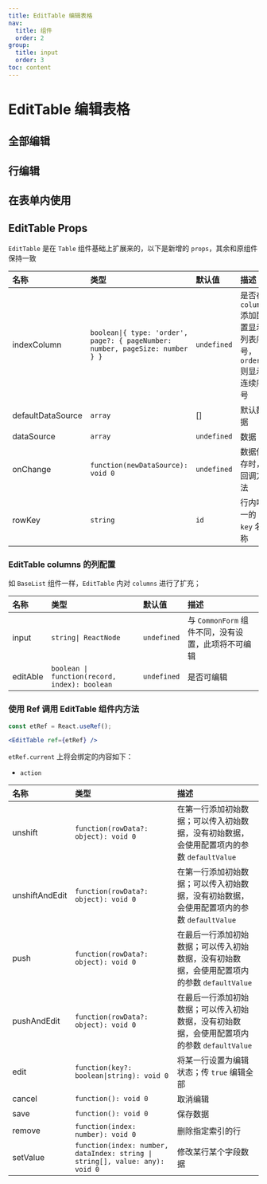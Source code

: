 ```yaml
---
title: EditTable 编辑表格
nav:
  title: 组件
  order: 2
group: 
  title: input
  order: 3
toc: content
---
```


# EditTable 编辑表格

## 全部编辑

<code src="./demo/edit-table/demo1" background="#8c8c8c1a"></code>

## 行编辑

<code src="./demo/edit-table/demo2" background="#8c8c8c1a"></code>

## 在表单内使用

<code src="./demo/edit-table/demo3" background="#8c8c8c1a"></code>

## EditTable Props

`EditTable` 是在 `Table` 组件基础上扩展来的，以下是新增的 `props`，其余和原组件保持一致

| 名称              | 类型                                                                          | 默认值      | 描述                                                          |
| :---------------- | :---------------------------------------------------------------------------- | :---------- | :------------------------------------------------------------ |
| indexColumn       | `boolean\|{ type: 'order', page?: { pageNumber: number, pageSize: number } }` | `undefined` | 是否在 `columns` 添加配置显示列表序号，`order` 则显示连续序号 |
| defaultDataSource | `array`                                                                       | []          | 默认数据                                                      |
| dataSource        | `array`                                                                       | `undefined` | 数据                                                          |
| onChange          | `function(newDataSource): void 0`                                             | `undefined` | 数据保存时，回调方法                                          |
| rowKey            | `string`                                                                      | `id`        | 行内唯一的 `key` 名称                                         |

### EditTable columns 的列配置

如 `BaseList` 组件一样，`EditTable` 内对 `columns` 进行了扩充；

| 名称     | 类型                                          | 默认值      | 描述                                               |
| :------- | :-------------------------------------------- | :---------- | :------------------------------------------------- |
| input    | `string\| ReactNode`                          | `undefined` | 与 `CommonForm` 组件不同，没有设置，此项将不可编辑 |
| editAble | `boolean \| function(record, index): boolean` | `undefined` | 是否可编辑                                         |

### 使用 Ref 调用 EditTable 组件内方法

``` jsx | pure
const etRef = React.useRef();

<EditTable ref={etRef} />
```

`etRef.current` 上将会绑定的内容如下：

- `action`

| 名称           | 类型                                                                         | 描述                                                                                        |
| :------------- | :--------------------------------------------------------------------------- | :------------------------------------------------------------------------------------------ |
| unshift        | `function(rowData?: object): void 0`                                         | 在第一行添加初始数据；可以传入初始数据，没有初始数据，会使用配置项内的参数 `defaultValue`   |
| unshiftAndEdit | `function(rowData?: object): void 0`                                         | 在第一行添加初始数据；可以传入初始数据，没有初始数据，会使用配置项内的参数 `defaultValue`   |
| push           | `function(rowData?: object): void 0`                                         | 在最后一行添加初始数据；可以传入初始数据，没有初始数据，会使用配置项内的参数 `defaultValue` |
| pushAndEdit    | `function(rowData?: object): void 0`                                         | 在最后一行添加初始数据；可以传入初始数据，没有初始数据，会使用配置项内的参数 `defaultValue` |
| edit           | `function(key?: boolean\|string): void 0`                                    | 将某一行设置为编辑状态；传 `true` 编辑全部                                                  |
| cancel         | `function(): void 0`                                                         | 取消编辑                                                                                    |
| save           | `function(): void 0`                                                         | 保存数据                                                                                    |
| remove         | `function(index: number): void 0`                                            | 删除指定索引的行                                                                            |
| setValue       | `function(index: number, dataIndex: string \| string[], value: any): void 0` | 修改某行某个字段数据                                                                        |
